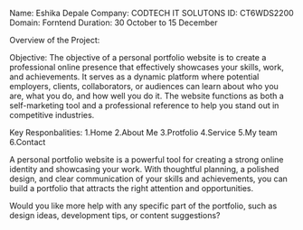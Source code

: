 Name: Eshika Depale
Company: CODTECH IT SOLUTONS
ID: CT6WDS2200
Domain: Forntend
Duration: 30 October to 15 December

Overview of the Project:

Objective:
The objective of a personal portfolio website is to create a professional online presence that effectively showcases your skills, work, and achievements. It serves as a dynamic platform where potential employers, clients, collaborators, or audiences can learn about who you are, what you do, and how well you do it. The website functions as both a self-marketing tool and a professional reference to help you stand out in competitive industries.

Key Responbalities:
1.Home
2.About Me
3.Protfolio
4.Service
5.My team
6.Contact

A personal portfolio website is a powerful tool for creating a strong online identity and showcasing your work. With thoughtful planning, a polished design, and clear communication of your skills and achievements, you can build a portfolio that attracts the right attention and opportunities.

Would you like more help with any specific part of the portfolio, such as design ideas, development tips, or content suggestions?
